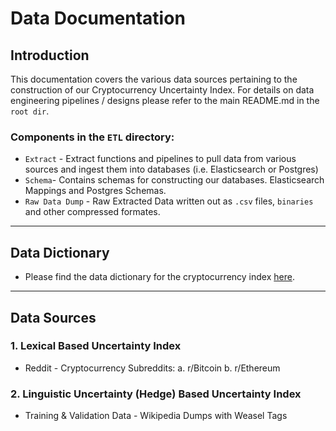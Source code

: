 # Data Documentation
## Introduction
This documentation covers the various data sources pertaining to the construction of our Cryptocurrency Uncertainty Index. For details on data engineering pipelines / designs please refer to the main README.md in the ```root dir```.

### Components in the ```ETL``` directory:
* ```Extract``` - Extract functions and pipelines to pull data from various sources and ingest them into databases (i.e. Elasticsearch or Postgres)
* ```Schema```- Contains schemas for constructing our databases. Elasticsearch Mappings and Postgres Schemas.
* ```Raw Data Dump``` - Raw Extracted Data written out as ```.csv``` files, ```binaries``` and other compressed formates.

---
## Data Dictionary
* Please find the data dictionary for the cryptocurrency index [here](https://docs.google.com/spreadsheets/d/1O8ulP8rPCMWXDkvzuJ9BugfGTJiRSgo0XItg9Nrlp9w/edit?usp=sharing).

---
## Data Sources
### 1. Lexical Based Uncertainty Index
   * Reddit - Cryptocurrency Subreddits:
     a. r/Bitcoin
     b. r/Ethereum

### 2. Linguistic Uncertainty (Hedge) Based Uncertainty Index
   * Training & Validation Data - Wikipedia Dumps with Weasel Tags
